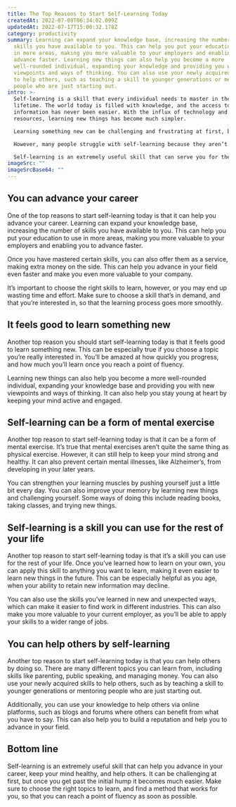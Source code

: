 ```yaml
---
title: The Top Reasons to Start Self-Learning Today
createdAt: 2022-07-09T06:34:02.099Z
updatedAt: 2022-07-17T15:00:32.178Z
category: productivity
summary: Learning can expand your knowledge base, increasing the number of
  skills you have available to you. This can help you put your education to use
  in more areas, making you more valuable to your employers and enabling you to
  advance faster. Learning new things can also help you become a more
  well-rounded individual, expanding your knowledge and providing you with new
  viewpoints and ways of thinking. You can also use your newly acquired skills
  to help others, such as teaching a skill to younger generations or mentoring
  people who are just starting out.
intro: >-
  Self-learning is a skill that every individual needs to master in their
  lifetime. The world today is filled with knowledge, and the access to this
  information has never been easier. With the influx of technology and
  resources, learning new things has become much simpler. 

  Learning something new can be challenging and frustrating at first, but once you get past that initial hump it becomes much simpler. The trick is getting past that hump as fast as possible so that you can reach a point of fluency. 

  However, many people struggle with self-learning because they aren’t sure where to begin or how to continue once they start learning something new. They might feel like they don’t have the time or resources available or simply find it too difficult to learn on their own .

  Self-learning is an extremely useful skill that can serve you for the rest of your life. Here are some of the top reasons why you should start self-learning today:
imageSrc: ""
imageSrcBase64: ""
---
```


## You can advance your career

One of the top reasons to start self-learning today is that it can help you advance your career. Learning can expand your knowledge base, increasing the number of skills you have available to you. This can help you put your education to use in more areas, making you more valuable to your employers and enabling you to advance faster.

Once you have mastered certain skills, you can also offer them as a service, making extra money on the side. This can help you advance in your field even faster and make you even more valuable to your company.

It’s important to choose the right skills to learn, however, or you may end up wasting time and effort. Make sure to choose a skill that’s in demand, and that you’re interested in, so that the learning process goes more smoothly.

## It feels good to learn something new

Another top reason you should start self-learning today is that it feels good to learn something new. This can be especially true if you choose a topic you’re really interested in. You’ll be amazed at how quickly you progress, and how much you’ll learn once you reach a point of fluency.

Learning new things can also help you become a more well-rounded individual, expanding your knowledge base and providing you with new viewpoints and ways of thinking. It can also help you stay young at heart by keeping your mind active and engaged.

## Self-learning can be a form of mental exercise

Another top reason to start self-learning today is that it can be a form of mental exercise. It’s true that mental exercises aren’t quite the same thing as physical exercise. However, it can still help to keep your mind strong and healthy. It can also prevent certain mental illnesses, like Alzheimer’s, from developing in your later years.

You can strengthen your learning muscles by pushing yourself just a little bit every day. You can also improve your memory by learning new things and challenging yourself. Some ways of doing this include reading books, taking classes, and trying new things.

## Self-learning is a skill you can use for the rest of your life

Another top reason to start self-learning today is that it’s a skill you can use for the rest of your life. Once you’ve learned how to learn on your own, you can apply this skill to anything you want to learn, making it even easier to learn new things in the future. This can be especially helpful as you age, when your ability to retain new information may decline.

You can also use the skills you’ve learned in new and unexpected ways, which can make it easier to find work in different industries. This can also make you more valuable to your current employer, as you’ll be able to apply your skills to a wider range of jobs.

## You can help others by self-learning

Another top reason to start self-learning today is that you can help others by doing so. There are many different topics you can learn from, including skills like parenting, public speaking, and managing money. You can also use your newly acquired skills to help others, such as by teaching a skill to younger generations or mentoring people who are just starting out.

Additionally, you can use your knowledge to help others via online platforms, such as blogs and forums where others can benefit from what you have to say. This can also help you to build a reputation and help you to advance in your field.

## Bottom line

Self-learning is an extremely useful skill that can help you advance in your career, keep your mind healthy, and help others. It can be challenging at first, but once you get past the initial hump it becomes much easier. Make sure to choose the right topics to learn, and find a method that works for you, so that you can reach a point of fluency as soon as possible.
